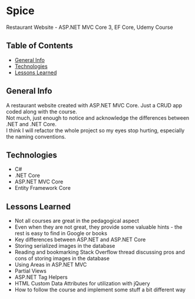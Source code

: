 # Spice
Restaurant Website - ASP.NET MVC Core 3, EF Core, Udemy Course

## Table of Contents
* [General Info](#general-info)
* [Technologies](#technologies)
* [Lessons Learned](#lessons-learned)

## General Info
A restaurant website created with ASP.NET MVC Core. Just a CRUD app coded along with the course.  
Not much, just enough to notice and acknowledge the differences between .NET and .NET Core.  
I think I will refactor the whole project so my eyes stop hurting, especially the naming conventions.

## Technologies
* C#
* .NET Core
* ASP.NET MVC Core
* Entity Framework Core

## Lessons Learned
- Not all courses are great in the pedagogical aspect 
- Even when they are not great, they provide some valuable hints - the rest is easy to find in Google or books
- Key differences between ASP.NET and ASP.NET Core
- Storing serialized images in the database
- Reading and bookmarking Stack Overflow thread discussing pros and cons of storing images in the database
- Using Areas in ASP.NET MVC
- Partial Views
- ASP.NET Tag Helpers
- HTML Custom Data Attributes for utilization with jQuery
- How to follow the course and implement some stuff a bit different way
